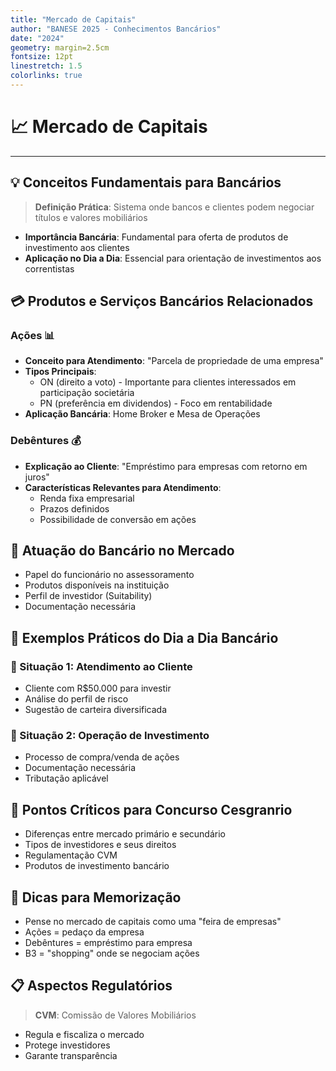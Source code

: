 ```yaml
---
title: "Mercado de Capitais"
author: "BANESE 2025 - Conhecimentos Bancários"
date: "2024"
geometry: margin=2.5cm
fontsize: 12pt
linestretch: 1.5
colorlinks: true
---
```


# 📈 Mercado de Capitais
---

## 💡 Conceitos Fundamentais para Bancários

> **Definição Prática**: Sistema onde bancos e clientes podem negociar títulos e valores mobiliários

- **Importância Bancária**: Fundamental para oferta de produtos de investimento aos clientes
- **Aplicação no Dia a Dia**: Essencial para orientação de investimentos aos correntistas

## 💳 Produtos e Serviços Bancários Relacionados

### Ações 📊
- **Conceito para Atendimento**: "Parcela de propriedade de uma empresa"
- **Tipos Principais**:
  - ON (direito a voto) - Importante para clientes interessados em participação societária
  - PN (preferência em dividendos) - Foco em rentabilidade
- **Aplicação Bancária**: Home Broker e Mesa de Operações

### Debêntures 💰
- **Explicação ao Cliente**: "Empréstimo para empresas com retorno em juros"
- **Características Relevantes para Atendimento**:
  - Renda fixa empresarial
  - Prazos definidos
  - Possibilidade de conversão em ações

## 👥 Atuação do Bancário no Mercado

- Papel do funcionário no assessoramento
- Produtos disponíveis na instituição
- Perfil de investidor (Suitability)
- Documentação necessária

## 📝 Exemplos Práticos do Dia a Dia Bancário

### 💼 Situação 1: Atendimento ao Cliente
- Cliente com R$50.000 para investir
- Análise do perfil de risco
- Sugestão de carteira diversificada

### 💼 Situação 2: Operação de Investimento
- Processo de compra/venda de ações
- Documentação necessária
- Tributação aplicável

## 🎯 Pontos Críticos para Concurso Cesgranrio

- Diferenças entre mercado primário e secundário
- Tipos de investidores e seus direitos
- Regulamentação CVM
- Produtos de investimento bancário

## 📌 Dicas para Memorização

- Pense no mercado de capitais como uma "feira de empresas"
- Ações = pedaço da empresa
- Debêntures = empréstimo para empresa
- B3 = "shopping" onde se negociam ações

## 📋 Aspectos Regulatórios

> **CVM**: Comissão de Valores Mobiliários
- Regula e fiscaliza o mercado
- Protege investidores
- Garante transparência